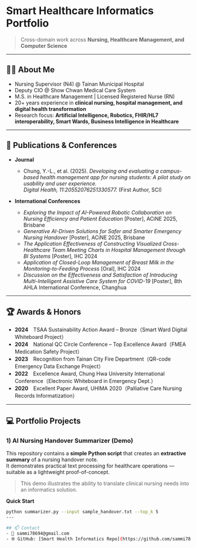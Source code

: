 # Smart Healthcare Informatics Portfolio
> Cross-domain work across **Nursing, Healthcare Management, and Computer Science**

---

## 👩‍⚕️ About Me
- Nursing Supervisor (N4) @ Tainan Municipal Hospital  
- Deputy CIO @ Show Chwan Medical Care System  
- M.S. in Healthcare Management | Licensed Registered Nurse (RN)  
- 20+ years experience in **clinical nursing, hospital management, and digital health transformation**  
- Research focus: **Artificial Intelligence, Robotics, FHIR/HL7 interoperability, Smart Wards, Business Intelligence in Healthcare**

---

## 📘 Publications & Conferences
- **Journal**  
  - Chung, Y.-L., et al. (2025). *Developing and evaluating a campus-based health management app for nursing students: A pilot study on usability and user experience.*  
    *Digital Health, 11:20552076251330577.* (First Author, SCI)

- **International Conferences**  
  - *Exploring the Impact of AI-Powered Robotic Collaboration on Nursing Efficiency and Patient Education* [Poster], ACiNE 2025, Brisbane  
  - *Generative AI-Driven Solutions for Safer and Smarter Emergency Nursing Handover* [Poster], ACiNE 2025, Brisbane  
  - *The Application Effectiveness of Constructing Visualized Cross-Healthcare Team Meeting Charts in Hospital Management through BI Systems* [Poster], IHC 2024  
  - *Application of Closed-Loop Management of Breast Milk in the Monitoring-to-Feeding Process* [Oral], IHC 2024  
  - *Discussion on the Effectiveness and Satisfaction of Introducing Multi-Intelligent Assistive Care System for COVID-19* [Poster], 8th AHLA International Conference, Changhua

---

## 🏆 Awards & Honors
- **2024**　TSAA Sustainability Action Award – Bronze（Smart Ward Digital Whiteboard Project）  
- **2024**　National QC Circle Conference – Top Excellence Award（FMEA Medication Safety Project）  
- **2023**　Recognition from Tainan City Fire Department（QR-code Emergency Data Exchange Project）  
- **2022**　Excellence Award, Chung Hwa University International Conference（Electronic Whiteboard in Emergency Dept.）  
- **2020**　Excellent Paper Award, UHIMA 2020（Palliative Care Nursing Records Informatization）

---

## 💻 Portfolio Projects

### 1) AI Nursing Handover Summarizer (Demo)
This repository contains a **simple Python script** that creates an **extractive summary** of a nursing handover note.  
It demonstrates practical text processing for healthcare operations — suitable as a lightweight proof-of-concept.  

> This demo illustrates the ability to translate clinical nursing needs into an informatics solution.

**Quick Start**
```bash
python summarizer.py --input sample_handover.txt --top_k 5
---

## 📫 Contact
- 📧 sammi78694@gmail.com  
- 🌐 GitHub: [Smart Health Informatics Repo](https://github.com/sammi78694-creator/smart-health-informatics)
